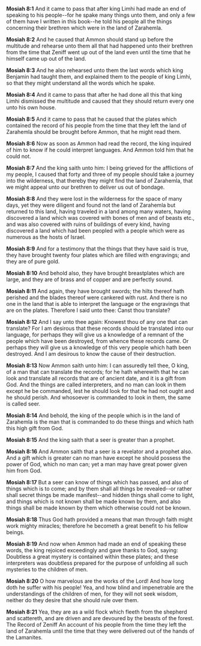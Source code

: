 **Mosiah 8:1** And it came to pass that after king Limhi had made an end of speaking to his people--for he spake many things unto them, and only a few of them have I written in this book--he told his people all the things concerning their brethren which were in the land of Zarahemla.

**Mosiah 8:2** And he caused that Ammon should stand up before the multitude and rehearse unto them all that had happened unto their brethren from the time that Zeniff went up out of the land even until the time that he himself came up out of the land.

**Mosiah 8:3** And he also rehearsed unto them the last words which king Benjamin had taught them, and explained them to the people of king Limhi, so that they might understand all the words which he spake.

**Mosiah 8:4** And it came to pass that after he had done all this that king Limhi dismissed the multitude and caused that they should return every one unto his own house.

**Mosiah 8:5** And it came to pass that he caused that the plates which contained the record of his people from the time that they left the land of Zarahemla should be brought before Ammon, that he might read them.

**Mosiah 8:6** Now as soon as Ammon had read the record, the king inquired of him to know if he could interpret languages. And Ammon told him that he could not.

**Mosiah 8:7** And the king saith unto him: I being grieved for the afflictions of my people, I caused that forty and three of my people should take a journey into the wilderness, that thereby they might find the land of Zarahemla, that we might appeal unto our brethren to deliver us out of bondage.

**Mosiah 8:8** And they were lost in the wilderness for the space of many days, yet they were diligent and found not the land of Zarahemla but returned to this land, having traveled in a land among many waters, having discovered a land which was covered with bones of men and of beasts etc., and was also covered with ruins of buildings of every kind, having discovered a land which had been peopled with a people which were as numerous as the hosts of Israel.

**Mosiah 8:9** And for a testimony that the things that they have said is true, they have brought twenty four plates which are filled with engravings; and they are of pure gold.

**Mosiah 8:10** And behold also, they have brought breastplates which are large, and they are of brass and of copper and are perfectly sound.

**Mosiah 8:11** And again, they have brought swords; the hilts thereof hath perished and the blades thereof were cankered with rust. And there is no one in the land that is able to interpret the language or the engravings that are on the plates. Therefore I said unto thee: Canst thou translate?

**Mosiah 8:12** And I say unto thee again: Knowest thou of any one that can translate? For I am desirous that these records should be translated into our language, for perhaps they will give us a knowledge of a remnant of the people which have been destroyed, from whence these records came. Or perhaps they will give us a knowledge of this very people which hath been destroyed. And I am desirous to know the cause of their destruction.

**Mosiah 8:13** Now Ammon saith unto him: I can assuredly tell thee, O king, of a man that can translate the records; for he hath wherewith that he can look and translate all records that are of ancient date, and it is a gift from God. And the things are called interpreters, and no man can look in them except he be commanded, lest he should look for that he had not ought and he should perish. And whosoever is commanded to look in them, the same is called seer.

**Mosiah 8:14** And behold, the king of the people which is in the land of Zarahemla is the man that is commanded to do these things and which hath this high gift from God.

**Mosiah 8:15** And the king saith that a seer is greater than a prophet.

**Mosiah 8:16** And Ammon saith that a seer is a revelator and a prophet also. And a gift which is greater can no man have except he should possess the power of God, which no man can; yet a man may have great power given him from God.

**Mosiah 8:17** But a seer can know of things which has passed, and also of things which is to come; and by them shall all things be revealed--or rather shall secret things be made manifest--and hidden things shall come to light, and things which is not known shall be made known by them, and also things shall be made known by them which otherwise could not be known.

**Mosiah 8:18** Thus God hath provided a means that man through faith might work mighty miracles; therefore he becometh a great benefit to his fellow beings.

**Mosiah 8:19** And now when Ammon had made an end of speaking these words, the king rejoiced exceedingly and gave thanks to God, saying: Doubtless a great mystery is contained within these plates; and these interpreters was doubtless prepared for the purpose of unfolding all such mysteries to the children of men.

**Mosiah 8:20** O how marvelous are the works of the Lord! And how long doth he suffer with his people! Yea, and how blind and impenetrable are the understandings of the children of men, for they will not seek wisdom, neither do they desire that she should rule over them.

**Mosiah 8:21** Yea, they are as a wild flock which fleeth from the shepherd and scattereth, and are driven and are devoured by the beasts of the forest. The Record of Zeniff An account of his people from the time they left the land of Zarahemla until the time that they were delivered out of the hands of the Lamanites.

